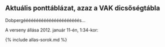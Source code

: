 ## Aktuális ponttáblázat, azaz a VAK dicsőségtábla

Dobpergéééééééééééééééééééééés...

A verseny állása 2012. január 11-én, 1:34-kor:

{% include allas-sorok.md %}

